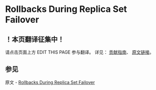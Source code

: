 # Rollbacks During Replica Set Failover

## ！本页翻译征集中！

请点击页面上方 EDIT THIS PAGE 参与翻译。
详见：
[贡献指南]( https://github.com/JinMuInfo/MongoDB-Manual-zh/blob/master/CONTRIBUTING.md )、
[原文链接](  https://docs.mongodb.com/manual/core/replica-set-rollbacks/  )。

## 参见

原文 - [Rollbacks During Replica Set Failover]( https://docs.mongodb.com/manual/core/replica-set-rollbacks/ )

